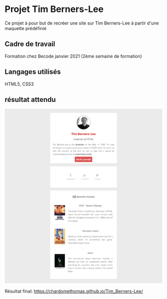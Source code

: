 # Projet Tim Berners-Lee

Ce projet à pour but de recréer une site sur Tim Berners-Lee à partir d'une maquette prédéfinié

## Cadre de travail

Formation chez Becode janvier 2021 (2ème semaine de formation)

## Langages utilisés

HTML5, CSS3

## résultat attendu

![Resultat attendu](images/goal-css.png)

Résultat final: https://chardomethomas.github.io/Tim_Berners-Lee/
